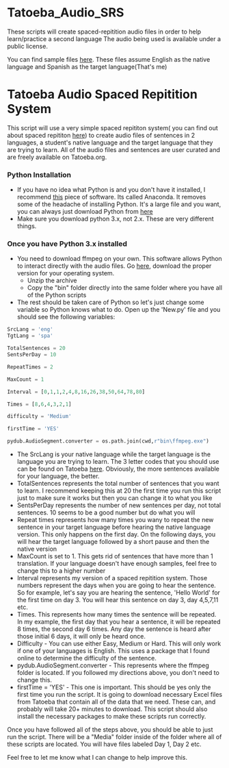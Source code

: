 # Tatoeba_Audio_SRS
These scripts will create spaced-repitition audio files in order to help learn/practice a second language
The audio being used is available under a public license.

You can find sample files [here](https://soundcloud.com/chris-thomas-425694789/sets/tatoeba-audio-srs). These files assume English as the native language and Spanish as the target language(That's me) 

# Tatoeba Audio Spaced Repitition System

This script will use a very simple spaced repititon system( you can find out about spaced repititon [here](https://en.wikipedia.org/wiki/Spaced_repetition)) to create audio files of sentences in 2 languages, a student's native language and the target language that they are trying to learn. All of the audio files and sentences are user curated and are freely available on Tatoeba.org. 

### Python Installation
 - If you have no idea what Python is and you don't have it installed, I recommend [this](https://www.anaconda.com/download/) piece of software. Its called Anaconda. It removes some of the headache of installing Python. It's a large file and you want, you can always just download Python from [here](https://www.python.org/downloads/) 
 - Make sure you download python 3.x, not 2.x. These are very different things. 

### Once you have Python 3.x installed
- You need to download ffmpeg on your own. This software allows Python to interact directly with the audio files. Go [here](http://ffmpeg.zeranoe.com/builds/), download the proper version for your operating system. 
  - Unzip the archive
  - Copy the "bin" folder directly into the same folder where you have all of the Python scripts
- The rest should be taken care of Python so let's just change some variable so Python knows what to do. Open up the 'New.py' file and you should see the following variables:
```Python
SrcLang = 'eng'
TgtLang = 'spa'

TotalSentences = 20
SentsPerDay = 10

RepeatTimes = 2

MaxCount = 1

Interval = [0,1,1,2,4,8,16,26,38,50,64,78,80]

Times = [8,6,4,3,2,1]

difficulty = 'Medium'

firstTime = 'YES'

pydub.AudioSegment.converter = os.path.join(cwd,r"bin\ffmpeg.exe")
```
  - The SrcLang is your native language while the target language is the language you are trying to learn. The 3 letter codes that you should use can be found on Tatoeba [here](https://tatoeba.org/eng/stats/sentences_by_language). Obviously, the more sentences available for your language, the better.
  - TotalSentences represents the total number of sentences that you want to learn. I recommend keeping this at 20 the first time you run this script just to make sure it works but then you can change it to what you like
  - SentsPerDay represents the number of new sentences per day, not total sentences. 10 seems to be a good number but do what you will
  - Repeat times represents how many times you wany to repeat the new sentence in your target language before hearing the native language version. This only happens on the first day. On the following days, you will hear the target language followed by a short pause and then the native version
  - MaxCount is set to 1. This gets rid of sentences that have more than 1 translation. If your language doesn't have enough samples, feel free to change this to a higher number
  - Interval represents my version of a spaced repitition system. Those numbers represent the days when you are going to hear the sentence. So for example, let's say you are hearing the sentence, 'Hello World' for the first time on day 3. You will hear this sentence on day 3, day 4,5,7,11 etc.
  - Times. This represents how many times the sentence will be repeated. In my example, the first day that you hear a sentence, it will be repeated 8 times, the second day 6 times. Any day the sentence is heard after those initial 6 days, it will only be heard once.
  - Difficulty - You can use either Easy, Medium or Hard. This will only work if one of your languages is English. This uses a package that I found online to determine the difficulty of the sentence.
  - pydub.AudioSegment.converter - This represents where the ffmpeg folder is located. If you followed my directions above, you don't need to change this. 
  - firstTime = 'YES' - This one is important. This should be yes only the first time you run the script. It is going to download necessary Excel files from Tatoeba that contain all of the data that we need. These can, and probably will take 20+ minutes to download. This script should also install the necessary packages to make these scripts run correctly.   
  
  
Once you have followed all of the steps above, you should be able to just run the script. There will be a "Media" folder inside of the folder where all of these scripts are located. You will have files labeled Day 1, Day 2 etc. 

Feel free to let me know what I can change to help improve this. 
